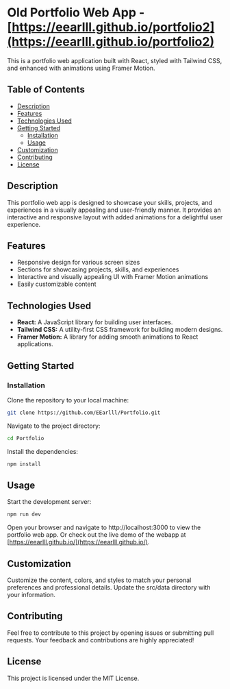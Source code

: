 # Old Portfolio Web App - [https://eearlll.github.io/portfolio2](https://eearlll.github.io/portfolio2)

This is a portfolio web application built with React, styled with Tailwind CSS, and enhanced with animations using Framer Motion.

## Table of Contents

- [Description](#description)
- [Features](#features)
- [Technologies Used](#technologies-used)
- [Getting Started](#getting-started)
  - [Installation](#installation)
  - [Usage](#usage)
- [Customization](#customization)
- [Contributing](#contributing)
- [License](#license)

## Description

This portfolio web app is designed to showcase your skills, projects, and experiences in a visually appealing and user-friendly manner. It provides an interactive and responsive layout with added animations for a delightful user experience.

## Features

- Responsive design for various screen sizes
- Sections for showcasing projects, skills, and experiences
- Interactive and visually appealing UI with Framer Motion animations
- Easily customizable content

## Technologies Used

- **React:** A JavaScript library for building user interfaces.
- **Tailwind CSS:** A utility-first CSS framework for building modern designs.
- **Framer Motion:** A library for adding smooth animations to React applications.

## Getting Started

### Installation

Clone the repository to your local machine:

```bash
git clone https://github.com/EEarlll/Portfolio.git
```

Navigate to the project directory:
``` bash
cd Portfolio
```

Install the dependencies:

``` bash
npm install
```

## Usage
Start the development server:

```bash
npm run dev
```
Open your browser and navigate to http://localhost:3000 to view the portfolio web app.
Or check out the live demo of the webapp at [https://eearlll.github.io/](https://eearlll.github.io/).

## Customization
Customize the content, colors, and styles to match your personal preferences and professional details. Update the src/data directory with your information.

## Contributing
Feel free to contribute to this project by opening issues or submitting pull requests. Your feedback and contributions are highly appreciated!

## License
This project is licensed under the MIT License.

